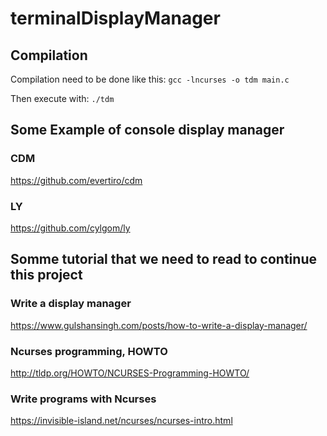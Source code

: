 # terminalDisplayManager

## Compilation
Compilation need to be done like this:
`gcc -lncurses -o tdm main.c`

Then execute with:
`./tdm`

## Some Example of console display manager

### CDM
https://github.com/evertiro/cdm

### LY
https://github.com/cylgom/ly


## Somme tutorial that we need to read to continue this project

### Write a display manager
https://www.gulshansingh.com/posts/how-to-write-a-display-manager/

### Ncurses programming, HOWTO
http://tldp.org/HOWTO/NCURSES-Programming-HOWTO/

### Write programs with Ncurses
https://invisible-island.net/ncurses/ncurses-intro.html
